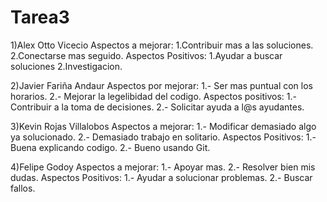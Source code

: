 # Tarea3

1)Alex Otto Vicecio
  Aspectos a mejorar:
1.Contribuir mas a las soluciones.
2.Conectarse mas seguido.
  Aspectos Positivos:
1.Ayudar a buscar soluciones
2.Investigacion.

2)Javier Fariña Andaur
  Aspectos por mejorar:
1.- Ser mas puntual con los horarios.
2.- Mejorar la legelibidad del codigo.
  Aspectos positivos:
1.- Contribuir a la toma de decisiones.
2.- Solicitar ayuda a l@s ayudantes.

3)Kevin Rojas Villalobos
  Aspectos a mejorar:
1.- Modificar demasiado algo ya solucionado.
2.- Demasiado trabajo en solitario.
  Aspectos Positivos:
1.- Buena explicando codigo.
2.- Bueno usando Git.

4)Felipe Godoy
  Aspectos a mejorar:
1.- Apoyar mas.
2.- Resolver bien mis dudas.
  Aspectos Positivos:
1.- Ayudar a solucionar problemas.
2.- Buscar fallos.
